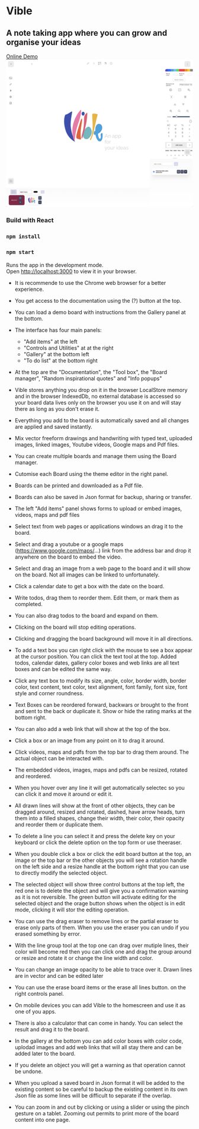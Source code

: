 # Vible

## A note taking app where you can grow and organise your ideas

[Online Demo](https://vible.netlify.app)
![alt text](src/assets/screenshot.png)

### Build with React

### `npm install`

### `npm start`

Runs the app in the development mode.\
Open [http://localhost:3000](http://localhost:3000) to view it in your browser.

- It is recommende to use the Chrome web browser for a better experience.

- You get access to the documentation using the (?) button at the top.

- You can load a demo board with instructions from the Gallery panel at the bottom.

- The interface has four main panels:

  - "Add items" at the left
  - "Controls and Utilities" at at the right
  - "Gallery" at the bottom left
  - "To do list" at the bottom right

- At the top are the "Documentation", the "Tool box", the "Board manager", "Random inspirational quotes" and "Info popups"

- Vible stores anything you drop on it in the browser LocalStore memory and in the browser IndexedDb, no external database is accessed so your board data lives only on the browser you use it on and will stay there as long as you don't erase it.

- Everything you add to the board is automatically saved and all changes are applied and saved instantly.

- Mix vector freeform drawings and handwriting with typed text, uploaded images, linked images, Youtube videos, Google maps and Pdf files.

- You can create multiple boards and manage them using the Board manager.

- Cutomise each Board using the theme editor in the right panel.

- Boards can be printed and downloaded as a Pdf file.

- Boards can also be saved in Json format for backup, sharing or transfer.

- The left "Add items" panel shows forms to upload or embed images, videos, maps and pdf files

- Select text from web pages or applications windows an drag it to the board.

- Select and drag a youtube or a google maps (https://www.google.com/maps/...) link from the address bar and drop it anywhere on the board to embed the video.

- Select and drag an image from a web page to the board and it will show on the board. Not all images can be linked to unfortunately.

- Click a calendar date to get a box with the date on the board.

- Write todos, drag them to reorder them. Edit them, or mark them as completed.

- You can also drag todos to the board and expand on them.

- Clicking on the board will stop editing operations.

- Clicking and dragging the board background will move it in all directions.

- To add a text box you can right click with the mouse to see a box appear at the cursor position. You can click the text tool at the top. Added todos, calendar dates, gallery color boxes and web links are all text boxes and can be edited the same way.

- Click any text box to modify its size, angle, color, border width, border color, text content, text color, text alignment, font family, font size, font style and corner roundness.

- Text Boxes can be reordered forward, backwars or brought to the front and sent to the back or duplicate it.
  Show or hide the rating marks at the bottom right.

- You can also add a web link that will show at the top of the box.

- Click a box or an image from any point on it to drag it around.

- Click videos, maps and pdfs from the top bar to drag them around. The actual object can be interacted with.

- The embedded videos, images, maps and pdfs can be resized, rotated and reordered.

- When you hover over any line it will get automatically selectec so you can click it and move it around or edit it.

- All drawn lines will show at the front of other objects, they can be dragged around, resized and rotated, dashed, have arrow heads, turn them into a filled shapes, change their width, their color, their opacity and reorder them or duplicate them.

- To delete a line you can select it and press the delete key on your keyboard or click the delete option on the top form or use theeraser.

- When you double click a box or click the edit board button at the top, an image or the top bar or the other objects you will see a rotation handle on the left side and a resize handle at the bottom right that you can use to directly modify the selected object.

- The selected object will show three control buttons at the top left, the red one is to delete the object and will give you a confirmation warning as it is not reversible. The green button will activate editing for the selected object and the orage button shows when the object is in edit mode, clicking it will stor the editing operation.

- You can use the drag eraser to remove lines or the partial eraser to erase only parts of them.
  When you use the eraser you can undo if you erased something by error.

- With the line group tool at the top one can drag over mutiple lines, their color will become red then you can click one and drag the group around or resize and rotate it or change the line width and color.

- You can change an image opacity to be able to trace over it. Drawn lines are in vector and can be edited later

- You can use the erase board items or the erase all lines button. on the right controls panel.

- On mobile devices you can add Vible to the homescreen and use it as one of you apps.

- There is also a calculator that can come in handy. You can select the result and drag it to the board.

- In the gallery at the bottom you can add color boxes with color code, uplodad images and add web links that will all stay there and can be added later to the board.

- If you delete an object you will get a warning as that operation cannot be undone.

- When you upload a saved board in Json format it will be added to the existing content so be careful to backup the existing content in its own Json file as some lines will be difficult to separate if the overlap.

- You can zoom in and out by clicking or using a slider or using the pinch gesture on a tablet. Zooming out permits to print more of the board content into one page.
